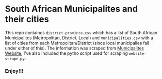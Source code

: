 # South African Municipalites and their cities
This repo containcs `district-province.csv` which has a list of South African Municipalites (Metropolitan, District, Local) and `municipalities.csv` with a list of cities from each Metropolitan/District (since local municipalies fall under either of this).
The information was scraped from [Municipalites Website](https://municipalities.co.za), I've also included the pytho script used for scraping `website-scrape.py`.
### Enjoy!!!
